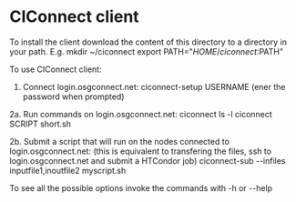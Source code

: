 CIConnect client
================


To install the client download the content of this directory to a directory in your path.
E.g.
mkdir ~/ciconnect
export PATH="$HOME/ciconnect:$PATH"


To use CIConnect client:

1. Connect login.osgconnect.net:
ciconnect-setup USERNAME
(ener the password when prompted)

2a. Run commands on login.osgconnect.net:
ciconnect ls -l
ciconnect SCRIPT short.sh

2b. Submit a script that will run on the nodes connected to login.osgconnect.net:
(this is equivalent to transfering the files, ssh to  login.osgconnect.net and submit a HTCondor job)
ciconnect-sub --infiles inputfile1,inoutfile2 myscript.sh

To see all the possible options invoke the commands with -h or --help

